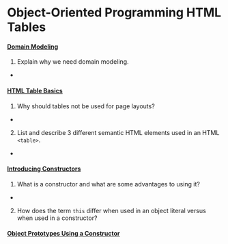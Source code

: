 # Object-Oriented Programming HTML Tables
#### [Domain Modeling](https://github.com/codefellows/domain_modeling#domain-modeling)
1. Explain why we need domain modeling.
- 


#### [HTML Table Basics](https://developer.mozilla.org/en-US/docs/Learn/HTML/Tables/Basics)
1. Why should tables not be used for page layouts?
- 
2. List and describe 3 different semantic HTML elements used in an HTML `<table>`.
-

#### [Introducing Constructors](https://developer.mozilla.org/en-US/docs/Learn/JavaScript/Objects/Basics#introducing_constructors)
1. What is a constructor and what are some advantages to using it?
-

2. How does the term `this` differ when used in an object literal versus when used in a constructor?


#### [Object Prototypes Using a Constructor](https://ui.dev/beginners-guide-to-javascript-prototype)
